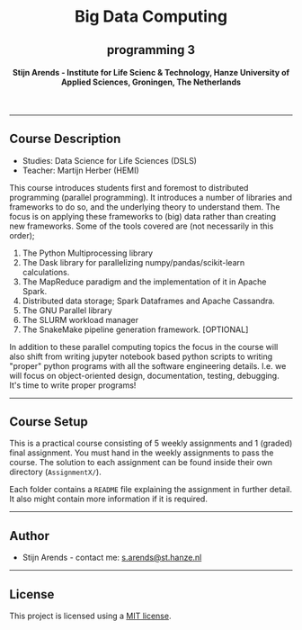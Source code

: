 <div align="center">
<h1 align="center">Big Data Computing</h1>
<h2 align="center">programming 3</h2>
<h4 align='center'>Stijn Arends - Institute for Life Scienc & Technology, Hanze University of Applied Sciences, Groningen, The Netherlands</h4>
</div>

<br>

* * *
## Course Description

* Studies: Data Science for Life Sciences (DSLS)
* Teacher: Martijn Herber (HEMI)

This course introduces students first and foremost to distributed programming (parallel programming). It introduces a number of libraries and frameworks to do so, and the underlying theory to understand them. The focus is on applying these frameworks to (big) data rather than creating new frameworks. Some of the tools covered are (not necessarily in this order);

1. The Python Multiprocessing library
2. The Dask library for parallelizing numpy/pandas/scikit-learn calculations.
3. The MapReduce paradigm and the implementation of it in Apache Spark.
4. Distributed data storage; Spark Dataframes and Apache Cassandra.
5. The GNU Parallel library
6. The SLURM workload manager
7. The SnakeMake pipeline generation framework. [OPTIONAL]

In addition to these parallel computing topics the focus in the course will also shift from writing jupyter notebook based python scripts to writing "proper" python programs with all the software engineering details. I.e. we will focus on object-oriented design, documentation, testing, debugging. It's time to write proper programs!

* * *
## Course Setup
This is a practical course consisting of 5 weekly assignments and 1 (graded) final assignment. You must hand in the weekly assignments to pass the course. The solution to each assignment can be found inside their own directory (`AssignmentX/`). 

Each folder contains a `README` file explaining the assignment in further detail. It also might contain more information if it is required.

* * *
## Author

* Stijn Arends - contact me: [s.arends@st.hanze.nl](mailto:s.arends@st.hanze.nl)

* * *
## License

This project is licensed using a [MIT license](LICENSE).